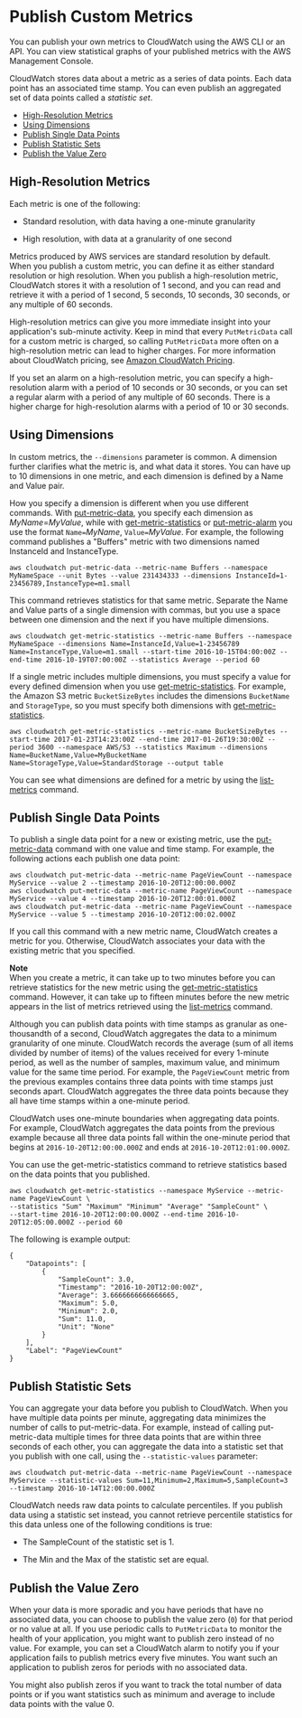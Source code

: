 # Publish Custom Metrics<a name="publishingMetrics"></a>

You can publish your own metrics to CloudWatch using the AWS CLI or an API\. You can view statistical graphs of your published metrics with the AWS Management Console\.

 CloudWatch stores data about a metric as a series of data points\. Each data point has an associated time stamp\. You can even publish an aggregated set of data points called a *statistic set*\.


+ [High\-Resolution Metrics](#high-resolution-metrics)
+ [Using Dimensions](#usingDimensions)
+ [Publish Single Data Points](#publishingDataPoints)
+ [Publish Statistic Sets](#publishingDataPoints1)
+ [Publish the Value Zero](#publishingZero)

## High\-Resolution Metrics<a name="high-resolution-metrics"></a>

Each metric is one of the following:

+ Standard resolution, with data having a one\-minute granularity

+ High resolution, with data at a granularity of one second

Metrics produced by AWS services are standard resolution by default\. When you publish a custom metric, you can define it as either standard resolution or high resolution\. When you publish a high\-resolution metric, CloudWatch stores it with a resolution of 1 second, and you can read and retrieve it with a period of 1 second, 5 seconds, 10 seconds, 30 seconds, or any multiple of 60 seconds\.

High\-resolution metrics can give you more immediate insight into your application's sub\-minute activity\. Keep in mind that every `PutMetricData` call for a custom metric is charged, so calling `PutMetricData` more often on a high\-resolution metric can lead to higher charges\. For more information about CloudWatch pricing, see [Amazon CloudWatch Pricing](https://aws.amazon.com/cloudwatch/pricing/)\.

If you set an alarm on a high\-resolution metric, you can specify a high\-resolution alarm with a period of 10 seconds or 30 seconds, or you can set a regular alarm with a period of any multiple of 60 seconds\. There is a higher charge for high\-resolution alarms with a period of 10 or 30 seconds\.

## Using Dimensions<a name="usingDimensions"></a>

In custom metrics, the `--dimensions` parameter is common\. A dimension further clarifies what the metric is, and what data it stores\. You can have up to 10 dimensions in one metric, and each dimension is defined by a Name and Value pair\.

How you specify a dimension is different when you use different commands\. With [put\-metric\-data](http://docs.aws.amazon.com/cli/latest/reference/cloudwatch/put-metric-data.html), you specify each dimension as *MyName*=*MyValue*, while with [get\-metric\-statistics](http://docs.aws.amazon.com/cli/latest/reference/cloudwatch/get-metric-statistics.html) or [put\-metric\-alarm](http://docs.aws.amazon.com/cli/latest/reference/cloudwatch/put-metric-alarm.html) you use the format `Name=`*MyName*, `Value=`*MyValue*\. For example, the following command publishes a "Buffers" metric with two dimensions named InstanceId and InstanceType\.

```
aws cloudwatch put-metric-data --metric-name Buffers --namespace MyNameSpace --unit Bytes --value 231434333 --dimensions InstanceId=1-23456789,InstanceType=m1.small
```

This command retrieves statistics for that same metric\. Separate the Name and Value parts of a single dimension with commas, but you use a space between one dimension and the next if you have multiple dimensions\.

```
aws cloudwatch get-metric-statistics --metric-name Buffers --namespace MyNameSpace --dimensions Name=InstanceId,Value=1-23456789 Name=InstanceType,Value=m1.small --start-time 2016-10-15T04:00:00Z --end-time 2016-10-19T07:00:00Z --statistics Average --period 60
```

If a single metric includes multiple dimensions, you must specify a value for every defined dimension when you use [get\-metric\-statistics](http://docs.aws.amazon.com/cli/latest/reference/cloudwatch/get-metric-statistics.html)\. For example, the Amazon S3 metric `BucketSizeBytes` includes the dimensions `BucketName` and `StorageType`, so you must specify both dimensions with [get\-metric\-statistics](http://docs.aws.amazon.com/cli/latest/reference/cloudwatch/get-metric-statistics.html)\.

```
aws cloudwatch get-metric-statistics --metric-name BucketSizeBytes --start-time 2017-01-23T14:23:00Z --end-time 2017-01-26T19:30:00Z --period 3600 --namespace AWS/S3 --statistics Maximum --dimensions Name=BucketName,Value=MyBucketName Name=StorageType,Value=StandardStorage --output table
```

You can see what dimensions are defined for a metric by using the [list\-metrics](http://docs.aws.amazon.com/cli/latest/reference/cloudwatch/list-metrics.html) command\.

## Publish Single Data Points<a name="publishingDataPoints"></a>

To publish a single data point for a new or existing metric, use the [put\-metric\-data](http://docs.aws.amazon.com/cli/latest/reference/cloudwatch/put-metric-data.html) command with one value and time stamp\. For example, the following actions each publish one data point:

```
aws cloudwatch put-metric-data --metric-name PageViewCount --namespace MyService --value 2 --timestamp 2016-10-20T12:00:00.000Z
aws cloudwatch put-metric-data --metric-name PageViewCount --namespace MyService --value 4 --timestamp 2016-10-20T12:00:01.000Z
aws cloudwatch put-metric-data --metric-name PageViewCount --namespace MyService --value 5 --timestamp 2016-10-20T12:00:02.000Z
```

If you call this command with a new metric name, CloudWatch creates a metric for you\. Otherwise, CloudWatch associates your data with the existing metric that you specified\.

**Note**  
When you create a metric, it can take up to two minutes before you can retrieve statistics for the new metric using the [get\-metric\-statistics](http://docs.aws.amazon.com/cli/latest/reference/cloudwatch/get-metric-statistics.html) command\. However, it can take up to fifteen minutes before the new metric appears in the list of metrics retrieved using the [list\-metrics](http://docs.aws.amazon.com/cli/latest/reference/cloudwatch/list-metrics.html) command\.

Although you can publish data points with time stamps as granular as one\-thousandth of a second, CloudWatch aggregates the data to a minimum granularity of one minute\. CloudWatch records the average \(sum of all items divided by number of items\) of the values received for every 1\-minute period, as well as the number of samples, maximum value, and minimum value for the same time period\. For example, the `PageViewCount` metric from the previous examples contains three data points with time stamps just seconds apart\. CloudWatch aggregates the three data points because they all have time stamps within a one\-minute period\. 

CloudWatch uses one\-minute boundaries when aggregating data points\. For example, CloudWatch aggregates the data points from the previous example because all three data points fall within the one\-minute period that begins at `2016-10-20T12:00:00.000Z` and ends at `2016-10-20T12:01:00.000Z`\. 

You can use the get\-metric\-statistics command to retrieve statistics based on the data points that you published\.

```
aws cloudwatch get-metric-statistics --namespace MyService --metric-name PageViewCount \ 
--statistics "Sum" "Maximum" "Minimum" "Average" "SampleCount" \ 
--start-time 2016-10-20T12:00:00.000Z --end-time 2016-10-20T12:05:00.000Z --period 60
```

The following is example output:

```
{
    "Datapoints": [
        {
            "SampleCount": 3.0, 
            "Timestamp": "2016-10-20T12:00:00Z", 
            "Average": 3.6666666666666665, 
            "Maximum": 5.0, 
            "Minimum": 2.0, 
            "Sum": 11.0, 
            "Unit": "None"
        }
    ], 
    "Label": "PageViewCount"
}
```

## Publish Statistic Sets<a name="publishingDataPoints1"></a>

You can aggregate your data before you publish to CloudWatch\. When you have multiple data points per minute, aggregating data minimizes the number of calls to put\-metric\-data\. For example, instead of calling put\-metric\-data multiple times for three data points that are within three seconds of each other, you can aggregate the data into a statistic set that you publish with one call, using the `--statistic-values` parameter:

```
aws cloudwatch put-metric-data --metric-name PageViewCount --namespace MyService --statistic-values Sum=11,Minimum=2,Maximum=5,SampleCount=3 --timestamp 2016-10-14T12:00:00.000Z
```

CloudWatch needs raw data points to calculate percentiles\. If you publish data using a statistic set instead, you cannot retrieve percentile statistics for this data unless one of the following conditions is true:

+ The SampleCount of the statistic set is 1\.

+ The Min and the Max of the statistic set are equal\.

## Publish the Value Zero<a name="publishingZero"></a>

 When your data is more sporadic and you have periods that have no associated data, you can choose to publish the value zero \(`0`\) for that period or no value at all\. If you use periodic calls to `PutMetricData` to monitor the health of your application, you might want to publish zero instead of no value\. For example, you can set a CloudWatch alarm to notify you if your application fails to publish metrics every five minutes\. You want such an application to publish zeros for periods with no associated data\. 

 You might also publish zeros if you want to track the total number of data points or if you want statistics such as minimum and average to include data points with the value 0\. 
